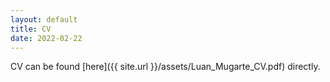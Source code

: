 ```yaml
---
layout: default
title: CV
date: 2022-02-22
---
```


CV can be found [here]({{ site.url }}/assets/Luan_Mugarte_CV.pdf) directly.
